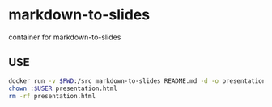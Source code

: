 # markdown-to-slides

container for markdown-to-slides

## USE

```sh
docker run -v $PWD:/src markdown-to-slides README.md -d -o presentation.html
chown :$USER presentation.html
rm -rf presentation.html
```
